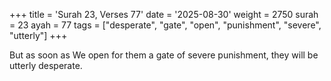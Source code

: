 +++
title = 'Surah 23, Verses 77'
date = '2025-08-30'
weight = 2750
surah = 23
ayah = 77
tags = ["desperate", "gate", "open", "punishment", "severe", "utterly"]
+++

But as soon as We open for them a gate of severe punishment, they will be utterly desperate.